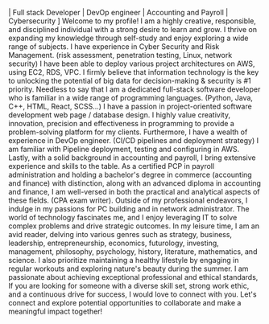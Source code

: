 | Full stack Developer | DevOp engineer | Accounting and Payroll | Cybersecurity ]
Welcome to my profile! I am a highly creative, responsible, and disciplined individual with a strong desire to learn and grow. I thrive on expanding my knowledge through self-study and enjoy exploring a wide range of subjects.
I have experience in Cyber Security and Risk Management. (risk assessment, penetration testing, Linux, network security) I have been able to deploy various project architectures on AWS, using EC2, RDS, VPC. I firmly believe that information technology is the key to unlocking the potential of big data for decision-making & security is #1 priority. 
Needless to say that I am a dedicated full-stack software developer who is familiar in a wide range of programming languages. (Python, Java, C++, HTML, React, SCSS...) I have a passion in project-oriented software development web page / database design. I highly value creativity, innovation, precision and effectiveness in programming to provide a problem-solving platform for my clients. 
Furthermore, I have a wealth of experience in DevOp engineer. (CI/CD pipelines and deployment strategy) I am familiar with Pipeline deployment, testing and configuring in AWS. 
Lastly, with a solid background in accounting and payroll, I bring extensive experience and skills to the table. As a certified PCP in payroll administration and holding a bachelor's degree in commerce (accounting and finance) with distinction, along with an advanced diploma in accounting and finance, I am well-versed in both the practical and analytical aspects of these fields. (CPA exam writer).
Outside of my professional endeavors, I indulge in my passions for PC building and in network administrator. The world of technology fascinates me, and I enjoy leveraging IT to solve complex problems and drive strategic outcomes. 
In my leisure time, I am an avid reader, delving into various genres such as strategy, business, leadership, entrepreneurship, economics, futurology, investing, management, philosophy, psychology, history, literature, mathematics, and science. I also prioritize maintaining a healthy lifestyle by engaging in regular workouts and exploring nature's beauty during the summer. 
I am passionate about achieving exceptional professional and ethical standards, If you are looking for someone with a diverse skill set, strong work ethic, and a continuous drive for success, I would love to connect with you. Let's connect and explore potential opportunities to collaborate and make a meaningful impact together!
